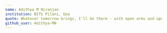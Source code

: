 ```yaml
---
name: Adithya M Niranjan
institution: BITS Pilani, Goa
quote: Whatever tomorrow brings, I'll be there - with open arms and open eyes!
github_user: Adithya-MN
---
```


